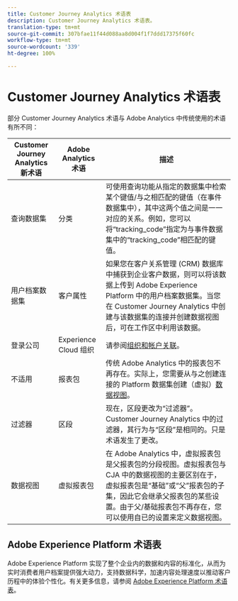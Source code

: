 ```yaml
---
title: Customer Journey Analytics 术语表
description: Customer Journey Analytics 术语表。
translation-type: tm+mt
source-git-commit: 307bfae11f44d088aa8d004f1f7ddd17375f60fc
workflow-type: tm+mt
source-wordcount: '339'
ht-degree: 100%

---
```



# Customer Journey Analytics 术语表

部分 Customer Journey Analytics 术语与 Adobe Analytics 中传统使用的术语有所不同：

| Customer Journey Analytics 新术语 | Adobe Analytics 术语 | 描述 |
|---|---|---|
| 查询数据集 | 分类 | 可使用查询功能从指定的数据集中检索某个键值/与之相匹配的键值（在事件数据集中），其中这两个值之间是一一对应的关系。例如，您可以将“tracking_code”指定为与事件数据集中的“tracking_code”相匹配的键值。 |
| 用户档案数据集 | 客户属性 | 如果您在客户关系管理 (CRM) 数据库中捕获到企业客户数据，则可以将该数据上传到 Adobe Experience Platform 中的用户档案数据集。当您在 Customer Journey Analytics 中创建与该数据集的连接并创建数据视图后，可在工作区中利用该数据。 |
| 登录公司 | Experience Cloud 组织 | 请参阅[组织和帐户关联](https://docs.adobe.com/content/help/zh-Hans/core-services/interface/manage-users-and-products/organizations.html#topic_C31CB834F109465A82ED57FF0563B3F1)。 |
| 不适用 | 报表包 | 传统 Adobe Analytics 中的报表包不再存在。实际上，您需要从与之创建连接的 Platform 数据集创建（虚拟）[数据视图](/help/data-views/create-dataview.md)。 |
| 过滤器 | 区段 | 现在，区段更改为“过滤器”。Customer Journey Analytics 中的过滤器，其行为与“区段”是相同的。只是术语发生了更改。 |
| 数据视图 | 虚拟报表包 | 在 Adobe Analytics 中，虚拟报表包是父报表包的分段视图。虚拟报表包与 CJA 中的数据视图的主要区别在于，虚拟报表包是“基础”或“父”报表包的子集，因此它会继承父报表包的某些设置。由于父/基础报表包不再存在，您可以使用自已的设置来定义数据视图。 |

## Adobe Experience Platform 术语表

Adobe Experience Platform 实现了整个企业内的数据和内容的标准化，从而为实时消费者用户档案提供强大动力，支持数据科学，加速内容处理速度以推动客户历程中的体验个性化。有关更多信息，请参阅 [Adobe Experience Platform 术语表](https://www.adobe.io/apis/experienceplatform/home/services/acp-glossary.html)。
